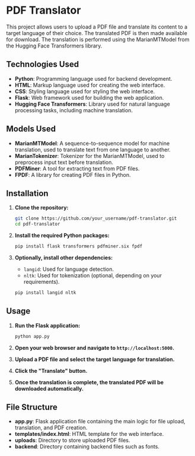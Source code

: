 # PDF Translator
This project allows users to upload a PDF file and translate its content to a target language of their choice. The translated PDF is then made available for download. The translation is performed using the MarianMTModel from the Hugging Face Transformers library.

## Technologies Used
- **Python**: Programming language used for backend development.
- **HTML**: Markup language used for creating the web interface.
- **CSS**: Styling language used for styling the web interface.
- **Flask**: Web framework used for building the web application.
- **Hugging Face Transformers**: Library used for natural language processing tasks, including machine translation.

## Models Used
- **MarianMTModel**: A sequence-to-sequence model for machine translation, used to translate text from one language to another.
- **MarianTokenizer**: Tokenizer for the MarianMTModel, used to preprocess input text before translation.
- **PDFMiner**: A tool for extracting text from PDF files.
- **FPDF**: A library for creating PDF files in Python.

## Installation
1. **Clone the repository:**
    ```bash
    git clone https://github.com/your_username/pdf-translator.git
    cd pdf-translator
    ```

2. **Install the required Python packages:**
    ```bash
    pip install flask transformers pdfminer.six fpdf
    ```

3. **Optionally, install other dependencies:**
    - `langid`: Used for language detection.
    - `nltk`: Used for tokenization (optional, depending on your requirements).
    ```bash
    pip install langid nltk
    ```

## Usage
1. **Run the Flask application:**
    ```bash
    python app.py
    ```

2. **Open your web browser and navigate to `http://localhost:5000`.**

3. **Upload a PDF file and select the target language for translation.**

4. **Click the "Translate" button.**

5. **Once the translation is complete, the translated PDF will be downloaded automatically.**

## File Structure
- **app.py**: Flask application file containing the main logic for file upload, translation, and PDF creation.
- **templates/index.html**: HTML template for the web interface.
- **uploads**: Directory to store uploaded PDF files.
- **backend**: Directory containing backend files such as fonts.
